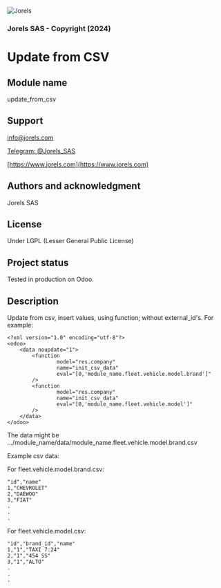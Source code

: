 ![Jorels](https://www.jorels.com/web/image/res.company/1/logo)
### Jorels SAS - Copyright (2024)

# Update from CSV

## Module name
update_from_csv

## Support

[info@jorels.com](mailto:info@jorels.com)

[Telegram: @Jorels_SAS](https://t.me/Jorels_SAS)

[https://www.jorels.com](https://www.jorels.com)

## Authors and acknowledgment
Jorels SAS

## License
Under LGPL (Lesser General Public License)

## Project status
Tested in production on Odoo.

## Description
Update from csv, insert values, using function; without external_id's. For example:

    <?xml version="1.0" encoding="utf-8"?>
    <odoo>
        <data noupdate="1">
            <function
                    model="res.company"
                    name="init_csv_data"
                    eval="[0,'module_name.fleet.vehicle.model.brand']"
            />
            <function
                    model="res.company"
                    name="init_csv_data"
                    eval="[0,'module_name.fleet.vehicle.model']"
            />
        </data>
    </odoo>

The data might be .../module_name/data/module_name.fleet.vehicle.model.brand.csv

Example csv data:

For fleet.vehicle.model.brand.csv:

    "id","name"
    1,"CHEVROLET"
    2,"DAEWOO"
    3,"FIAT"
    .
    .
    .

For fleet.vehicle.model.csv:

    "id","brand_id","name"
    1,"1","TAXI 7:24"
    2,"1","454 SS"
    3,"1","ALTO"
    .
    .
    .
